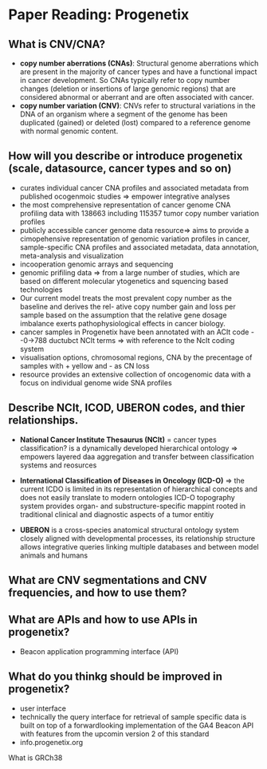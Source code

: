 # Paper Reading: Progenetix
## What is CNV/CNA?
- **copy number aberrations (CNAs)**: 
Structural genome aberrations which are present in the majority of cancer types and have a functional impact in cancer   development. So CNAs typically refer to copy number changes (deletion or insertions of large genomic regions) that are considered abnormal or aberrant and are often associated with cancer.
- **copy number variation (CNV)**:
CNVs refer to structural variations in the DNA of an organism where a segment of the genome has been duplicated (gained) or deleted (lost) compared to a reference genome with normal genomic content.




## How will you describe or introduce progenetix (scale, datasource, cancer types and so on)
- curates individual cancer CNA profiles and associated metadata from published ocogenmoic studies => empower integrative analyses
- the most comprehensive representation of cancer genome CNA profiling data with 138663 including 115357 tumor copy number variation profiles
- publicly accessible cancer genome data resource=> aims to provide a cimopehensive representation of genomic variation profiles in cancer, sample-specific CNA profiles and associated metadata, data annotation, meta-analysis and visualization
- incooperation genomic arrays and sequencing
- genomic prifiling data => from a large number of studies, which are based on different molecular ytogenetics and squencing based technologies
- Our current model treats the most prevalent copy number as the baseline and derives the rel- ative copy number gain and loss per sample based on the assumption that the relative gene dosage imbalance exerts pathophysiological effects in cancer biology.
- cancer samples in Progenetix have been annotated with an ACIt code --0->788 ductubct NCIt terms => with reference to the NcIt coding system
- visualisation options, chromosomal regions, CNA by the precentage of samples with + yellow and - as CN loss
- resource provides an extensive collection of oncogenomic data with a focus on individual genome wide SNA profiles
## Describe NCIt, ICOD, UBERON codes, and thier relationships.
- **National Cancer Institute Thesaurus (NCIt)** = cancer types classification?
  is a dynamically developed hierarchical ontology => empowers layered daa aggregation and transfer between classification systems and reosurces
  
- **International Classification of Diseases in Oncology (ICD-O)** => the current ICDO is limited in its representation of hierarchical concepts and does not easily translate to modern ontologies
  ICD-O topography system provides organ- and substructure-specific mappint rooted in traditional clinical and diagnostic aspects of a tumor entitiy

- **UBERON** is a cross-species anatomical structural ontology system closely aligned with developmental processes, its relationship structure allows integrative queries linking multiple databases and between model animals and humans




## What are CNV segmentations and CNV frequencies, and how to use them?

## What are APIs and how to use APIs in progenetix?
- Beacon application programming interface (API)

## What do you thinkg should be improved in progenetix?
- user interface
- technically the query interface for retrieval of sample specific data is built on top of a forwardlooking implementation of the GA4 Beacon API with features from the upcomin version 2 of this standard
- info.progenetix.org



What is GRCh38

